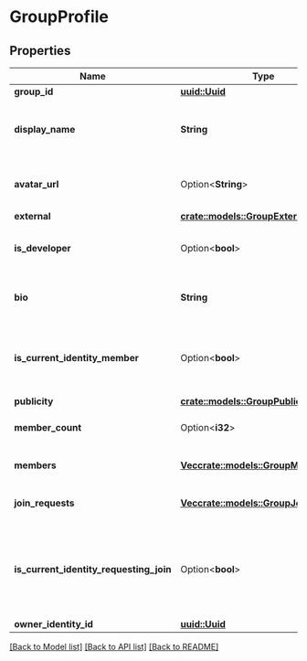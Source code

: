 # GroupProfile

## Properties

Name | Type | Description | Notes
------------ | ------------- | ------------- | -------------
**group_id** | [**uuid::Uuid**](uuid::Uuid.md) |  | 
**display_name** | **String** | Represent a resource's readable display name. | 
**avatar_url** | Option<**String**> | The URL of this group's avatar image. | [optional]
**external** | [**crate::models::GroupExternalLinks**](GroupExternalLinks.md) |  | 
**is_developer** | Option<**bool**> | Whether or not this group is a developer. | [optional]
**bio** | **String** | Detailed information about a profile. | 
**is_current_identity_member** | Option<**bool**> | Whether or not the current identity is a member of this group. | [optional]
**publicity** | [**crate::models::GroupPublicity**](GroupPublicity.md) |  | 
**member_count** | Option<**i32**> | Unsigned 32 bit integer. | [optional]
**members** | [**Vec<crate::models::GroupMember>**](GroupMember.md) | A list of group members. | 
**join_requests** | [**Vec<crate::models::GroupJoinRequest>**](GroupJoinRequest.md) | A list of group join requests. | 
**is_current_identity_requesting_join** | Option<**bool**> | Whether or not the current identity is currently requesting to join this group. | [optional]
**owner_identity_id** | [**uuid::Uuid**](uuid::Uuid.md) |  | 

[[Back to Model list]](../README.md#documentation-for-models) [[Back to API list]](../README.md#documentation-for-api-endpoints) [[Back to README]](../README.md)


